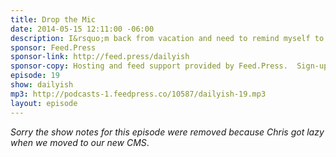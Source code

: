 ```yaml
---
title: Drop the Mic
date: 2014-05-15 12:11:00 -06:00
description: I&rsquo;m back from vacation and need to remind myself to go again. I talk about taking a break, having a head cold and my mic almost falls off. Not a euphemism.
sponsor: Feed.Press
sponsor-link: http://feed.press/dailyish
sponsor-copy: Hosting and feed support provided by Feed.Press.  Sign-up today and try FeedPress on a 14 day trial (no contracts or commitments). Use promo code "dailyish" during checkout to get 10% off your first year.
episode: 19
show: dailyish
mp3: http://podcasts-1.feedpress.co/10587/dailyish-19.mp3
layout: episode
---
```


<em>Sorry the show notes for this episode were removed because Chris got lazy when we moved to our new CMS</em>.
